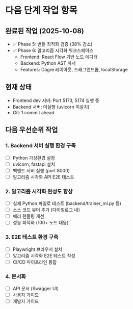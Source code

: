 # 다음 단계 작업 항목

## 완료된 작업 (2025-10-08)
- ✅ Phase 5: 번들 최적화 검증 (38% 감소)
- ✅ Phase 6: 알고리즘 시각화 워크스페이스
  - Frontend: React Flow 기반 노드 에디터
  - Backend: Python AST 파서
  - Features: Dagre 레이아웃, 드래그앤드롭, localStorage

## 현재 상태
- Frontend dev 서버: Port 5173, 5174 실행 중
- Backend 서버: 미실행 (uvicorn 미설치)
- Git: 1 commit ahead

## 다음 우선순위 작업

### 1. Backend 서버 실행 환경 구축
- [ ] Python 가상환경 설정
- [ ] uvicorn, fastapi 설치
- [ ] 백엔드 서버 실행 (port 8000)
- [ ] 알고리즘 시각화 API E2E 테스트

### 2. 알고리즘 시각화 완성도 향상
- [ ] 실제 Python 파일로 테스트 (backend/trainer_ml.py 등)
- [ ] 소스 코드 뷰어 추가 (다이얼로그 내)
- [ ] 에러 핸들링 개선
- [ ] 성능 최적화 (100+ 노드 대응)

### 3. E2E 테스트 환경 구축
- [ ] Playwright 브라우저 설치
- [ ] 알고리즘 시각화 E2E 테스트 작성
- [ ] CI/CD 파이프라인 통합

### 4. 문서화
- [ ] API 문서 (Swagger UI)
- [ ] 사용자 가이드
- [ ] 개발자 가이드
